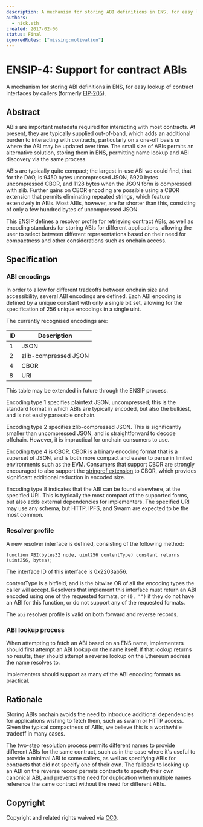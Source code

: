 ```yaml
---
description: A mechanism for storing ABI definitions in ENS, for easy lookup of contract interfaces by callers (formerly EIP-205).
authors:
  - nick.eth
created: 2017-02-06
status: Final
ignoredRules: ["missing:motivation"]
---
```


# ENSIP-4: Support for contract ABIs

A mechanism for storing ABI definitions in ENS, for easy lookup of contract interfaces by callers (formerly [EIP-205](https://eips.ethereum.org/EIPS/eip-205)).

## Abstract

ABIs are important metadata required for interacting with most contracts. At present, they are typically supplied out-of-band, which adds an additional burden to interacting with contracts, particularly on a one-off basis or where the ABI may be updated over time. The small size of ABIs permits an alternative solution, storing them in ENS, permitting name lookup and ABI discovery via the same process.

ABIs are typically quite compact; the largest in-use ABI we could find, that for the DAO, is 9450 bytes uncompressed JSON, 6920 bytes uncompressed CBOR, and 1128 bytes when the JSON form is compressed with zlib. Further gains on CBOR encoding are possible using a CBOR extension that permits eliminating repeated strings, which feature extensively in ABIs. Most ABIs, however, are far shorter than this, consisting of only a few hundred bytes of uncompressed JSON.

This ENSIP defines a resolver profile for retrieving contract ABIs, as well as encoding standards for storing ABIs for different applications, allowing the user to select between different representations based on their need for compactness and other considerations such as onchain access.

## Specification

### ABI encodings

In order to allow for different tradeoffs between onchain size and accessibility, several ABI encodings are defined. Each ABI encoding is defined by a unique constant with only a single bit set, allowing for the specification of 256 unique encodings in a single uint.

The currently recognised encodings are:

| ID | Description          |
| -- | -------------------- |
| 1  | JSON                 |
| 2  | zlib-compressed JSON |
| 4  | CBOR                 |
| 8  | URI                  |

This table may be extended in future through the ENSIP process.

Encoding type 1 specifies plaintext JSON, uncompressed; this is the standard format in which ABIs are typically encoded, but also the bulkiest, and is not easily parseable onchain.

Encoding type 2 specifies zlib-compressed JSON. This is significantly smaller than uncompressed JSON, and is straightforward to decode offchain. However, it is impractical for onchain consumers to use.

Encoding type 4 is [CBOR](https://cbor.io). CBOR is a binary encoding format that is a superset of JSON, and is both more compact and easier to parse in limited environments such as the EVM. Consumers that support CBOR are strongly encouraged to also support the [stringref extension](http://cbor.schmorp.de/stringref) to CBOR, which provides significant additional reduction in encoded size.

Encoding type 8 indicates that the ABI can be found elsewhere, at the specified URI. This is typically the most compact of the supported forms, but also adds external dependencies for implementers. The specified URI may use any schema, but HTTP, IPFS, and Swarm are expected to be the most common.

### Resolver profile

A new resolver interface is defined, consisting of the following method:

```solidity
function ABI(bytes32 node, uint256 contentType) constant returns (uint256, bytes);
```

The interface ID of this interface is 0x2203ab56.

contentType is a bitfield, and is the bitwise OR of all the encoding types the caller will accept. Resolvers that implement this interface must return an ABI encoded using one of the requested formats, or `(0, "")` if they do not have an ABI for this function, or do not support any of the requested formats.

The `abi` resolver profile is valid on both forward and reverse records.

### ABI lookup process

When attempting to fetch an ABI based on an ENS name, implementers should first attempt an ABI lookup on the name itself. If that lookup returns no results, they should attempt a reverse lookup on the Ethereum address the name resolves to.

Implementers should support as many of the ABI encoding formats as practical.

## Rationale

Storing ABIs onchain avoids the need to introduce additional dependencies for applications wishing to fetch them, such as swarm or HTTP access. Given the typical compactness of ABIs, we believe this is a worthwhile tradeoff in many cases.

The two-step resolution process permits different names to provide different ABIs for the same contract, such as in the case where it's useful to provide a minimal ABI to some callers, as well as specifying ABIs for contracts that did not specify one of their own. The fallback to looking up an ABI on the reverse record permits contracts to specify their own canonical ABI, and prevents the need for duplication when multiple names reference the same contract without the need for different ABIs.

## Copyright

Copyright and related rights waived via [CC0](https://creativecommons.org/publicdomain/zero/1.0/).
